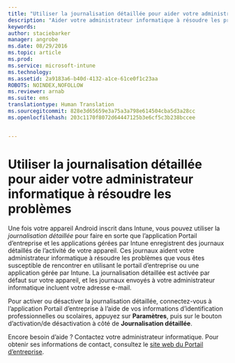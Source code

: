 ```yaml
---
title: "Utiliser la journalisation détaillée pour aider votre administrateur informatique à résoudre les problèmes de l’appareil | Microsoft Intune"
description: "Aider votre administrateur informatique à résoudre les problèmes de l’appareil à l’aide de la journalisation détaillée"
keywords: 
author: staciebarker
manager: angrobe
ms.date: 08/29/2016
ms.topic: article
ms.prod: 
ms.service: microsoft-intune
ms.technology: 
ms.assetid: 2a9183a6-b40d-4132-a1ce-61ce0f1c23aa
ROBOTS: NOINDEX,NOFOLLOW
ms.reviewer: arnab
ms.suite: ems
translationtype: Human Translation
ms.sourcegitcommit: 828e3d65659e3a75a3a798e614504cba5d3a28cc
ms.openlocfilehash: 203c1170f8072d64447125b3e6cf5c3b238bccee


---
```



# Utiliser la journalisation détaillée pour aider votre administrateur informatique à résoudre les problèmes

Une fois votre appareil Android inscrit dans Intune, vous pouvez utiliser la *journalisation détaillée* pour faire en sorte que l’application Portail d’entreprise et les applications gérées par Intune enregistrent des journaux détaillés de l’activité de votre appareil. Ces journaux aident votre administrateur informatique à résoudre les problèmes que vous êtes susceptible de rencontrer en utilisant le portail d’entreprise ou une application gérée par Intune. La journalisation détaillée est activée par défaut sur votre appareil, et les journaux envoyés à votre administrateur informatique incluent votre adresse e-mail.

Pour activer ou désactiver la journalisation détaillée, connectez-vous à l’application Portail d’entreprise à l’aide de vos informations d’identification professionnelles ou scolaires, appuyez sur **Paramètres**, puis sur le bouton d’activation/de désactivation à côté de **Journalisation détaillée**.

Encore besoin d’aide ? Contactez votre administrateur informatique. Pour obtenir ses informations de contact, consultez le [site web du Portail d’entreprise](http://portal.manage.microsoft.com).



<!--HONumber=Oct16_HO2-->


